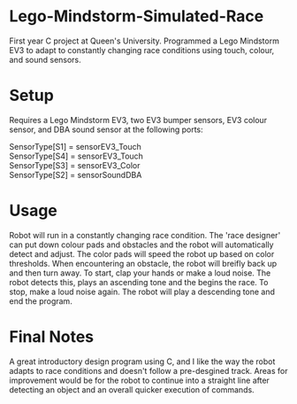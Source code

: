 # Lego-Mindstorm-Simulated-Race
First year C project at Queen's University. Programmed a Lego Mindstorm EV3 to adapt to constantly changing race conditions using touch, colour, and sound sensors.

# Setup
Requires a Lego Mindstorm EV3, two EV3 bumper sensors, EV3 colour sensor, and DBA sound sensor at the following ports:

SensorType[S1] = sensorEV3_Touch    
SensorType[S4] = sensorEV3_Touch    
SensorType[S3] = sensorEV3_Color    
SensorType[S2] = sensorSoundDBA

# Usage
Robot will run in a constantly changing race condition. The 'race designer' can put down colour pads and obstacles and the robot will automatically detect and adjust. The color pads will speed the robot up based on color thresholds. When encountering an obstacle, the robot will breifly back up and then turn away. To start, clap your hands or make a loud noise. The robot detects this, plays an ascending tone and the begins the race. To stop, make a loud noise again. The robot will play a descending tone and end the program.

# Final Notes
A great introductory design program using C, and I like the way the robot adapts to race conditions and doesn't follow a pre-desgined track. Areas for improvement would be for the robot to continue into a straight line after detecting an object and an overall quicker execution of commands.

